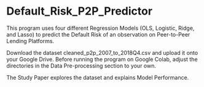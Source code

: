 # Default_Risk_P2P_Predictor
This program uses four different Regression Models (OLS, Logistic, Ridge, and Lasso) to predict the Default Risk of an observation on Peer-to-Peer Lending Platforms.

Download the dataset cleaned_p2p_2007_to_2018Q4.csv and upload it onto your Google Drive. Before running the program on Google Colab, adjust the directories in the Data Pre-processing section to your own.

The Study Paper explores the dataset and explains Model Performance.
